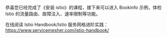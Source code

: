 恭喜您已经完成了《安装 istio》的课程，接下来可以进入 Bookinfo 示例，体检 Istio 的流量路由、故障注入、速率限制等功能。

在线阅读 Istio Handbook/Istio 服务网格进阶实践：https://www.servicemesher.com/istio-handbook/
